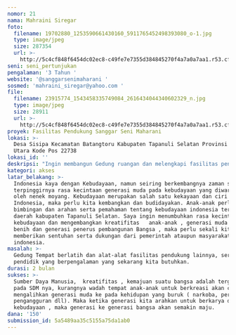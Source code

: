 ```yaml
---
nomor: 21
nama: Mahraini Siregar
foto:
  filename: 19702880_1253590661430160_5911765452498393080_o-1.jpg
  type: image/jpeg
  size: 287354
  url: >-
    http://5c4cf848f6454dc02ec8-c49fe7e7355d384845270f4a7a0a7aa1.r53.cf2.rackcdn.com/1e421281-a43e-4d81-ab37-1cf0f052c8aa/19702880_1253590661430160_5911765452498393080_o-1.jpg
seni: seni_pertunjukan
pengalaman: '3 Tahun '
website: '@sanggarsenimaharani '
sosmed: 'mahraini_siregar@yahoo.com '
file:
  filename: 23915774_1543458335749084_2616434044340602329_n.jpg
  type: image/jpeg
  size: 28911
  url: >-
    http://5c4cf848f6454dc02ec8-c49fe7e7355d384845270f4a7a0a7aa1.r53.cf2.rackcdn.com/b8dc1068-ae73-4a78-b0f4-94a3dc562194/23915774_1543458335749084_2616434044340602329_n.jpg
proyek: Fasilitas Pendukung Sanggar Seni Maharani
lokasi: >-
  Desa Sisipa Kecamatan Batangtoru Kabupaten Tapanuli Selatan Provinsi Sumatera
  Utara Kode Pos 22738
lokasi_id: ''
deskripsi: "Ingin membangun Gedung ruangan dan melengkapi fasilitas pendukung lainnya di Sanggar seni maharani , \r\nmenuangkan kreatifitas anak-anak.\r\n\r\n"
kategori: akses
latar_belakang: >-
  Indonesia kaya dengan Kebudayaan, namun seiring berkembangnya zaman semakin 
  terpinggirnya rasa kecintaan generasi muda pada kebudayaan yang diwariskan
  oleh nenek moyang. Kebudayaan merupakan salah satu kekayaan dan ciri khas
  Indonesia, maka perlu kita kembangkan dan budidayakan. Anak-anak perlu
  bimbingan dan arahan serta pemahaman tentang kebudayaan indonesia terutama di
  daerah kabupaten Tapanuli Selatan. Saya ingin menumbuhkan rasa kecintaan
  kebudayaan dan mengembangkan kreatifitas   anak-anak , generasi muda adalah
  benih dan generasi penerus pembangunan Bangsa , maka perlu sekali kita
  memberikan sentuhan serta dukungan dari pemerintah ataupun masyarakat
  indonesia.
masalah: >-
  Gedung Tempat berlatih dan alat-alat fasilitas pendukung lainnya, serta Tenaga
  pendidik yang berpengalaman yang sekarang kita butuhkan.
durasi: 2 bulan
sukses: >-
  Sumber Daya Manusia,  kreatifitas , kemajuan suatu bangsa adalah tergantung 
  pada SDM nya, kurangnya wadah tempat anak-anak untuk berkreasi akan cendrung
  mengalihkan generasi muda ke pada kehidupan yang buruk ( narkoba, perkelahian,
  pengangguran dll). Maka ketika generasi kita arahkan untuk berkarya dengan
  kebudayaan , maka generasi ke generasi bangsa akan semakin maju.
dana: '150'
submission_id: 5a5489aa35c5155a75da1ab0
---
```

